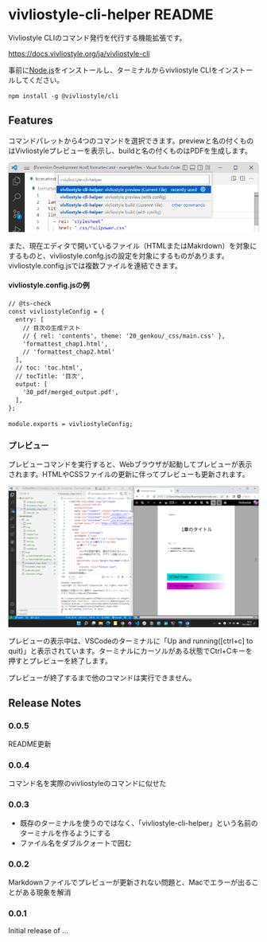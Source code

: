 # vivliostyle-cli-helper README
Vivliostyle CLIのコマンド発行を代行する機能拡張です。

https://docs.vivliostyle.org/ja/vivliostyle-cli

事前に[Node.js](https://nodejs.org/ja/)をインストールし、ターミナルからvivliostyle CLIをインストールしてください。

```
npm install -g @vivliostyle/cli
```

## Features
コマンドパレットから4つのコマンドを選択できます。previewと名の付くものはVivliostyleプレビューを表示し、buildと名の付くものはPDFを生成します。

![command pallet](docimg1.png)

また、現在エディタで開いているファイル（HTMLまたはMakrdown）を対象にするものと、vivliostyle.confg.jsの設定を対象にするものがあります。vivliostyle.config.jsでは複数ファイルを連結できます。

#### vivliostyle.config.jsの例
```
// @ts-check
const vivliostyleConfig = {
  entry: [
    // 目次の生成テスト
    // { rel: 'contents', theme: '20_genkou/_css/main.css' },
    'formattest_chap1.html',
    // 'formattest_chap2.html'
  ], 
  // toc: 'toc.html',
  // tocTitle: '目次',
  output: [
    '30_pdf/merged_output.pdf',
  ],
};

module.exports = vivliostyleConfig;
```

### プレビュー
プレビューコマンドを実行すると、Webブラウザが起動してプレビューが表示されます。HTMLやCSSファイルの更新に伴ってプレビューも更新されます。

![Preview](docimg2.png)

プレビューの表示中は、VSCodeのターミナルに「Up and running([ctrl+c] to quit)」と表示されています。ターミナルにカーソルがある状態でCtrl+Cキーを押すとプレビューを終了します。

プレビューが終了するまで他のコマンドは実行できません。

## Release Notes
### 0.0.5
README更新

### 0.0.4
コマンド名を実際のvivliostyleのコマンドに似せた

### 0.0.3
- 既存のターミナルを使うのではなく、「vivliostyle-cli-helper」という名前のターミナルを作るようにする
- ファイル名をダブルクォートで囲む

### 0.0.2
Markdownファイルでプレビューが更新されない問題と、Macでエラーが出ることがある現象を解消

### 0.0.1

Initial release of ...

